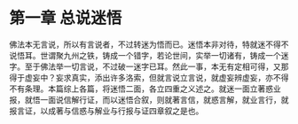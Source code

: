 # 第一章 总说迷悟

佛法本无言说，所以有言说者，不过转迷为悟而已。迷悟本非对待，特就迷不得不说悟耳。世谓聚九州之铁，铸成一个错字，若论世间，实举一切诸有，铸成一个迷字。至于佛法举一切言说，不过破一迷字已耳。然此一事，本无有定相可得，又那得于虚妄中？妄求真实，添出许多洛索，但就言说立言说，就虚妄辨虚妄，亦不得不有条理。本篇综上各篇，将迷悟二面，各立四重之义述之。就迷一面立著惑业报，就悟一面说信解行证，而以迷悟合叙，则就著言信，就惑言解，就业言行，就报言证，以成著与信惑与解业与行报与证四章叙之是也。
